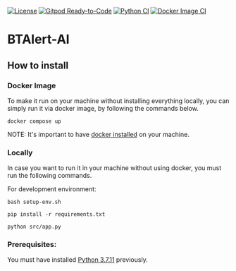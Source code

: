 [![License](http://img.shields.io/github/license/BureauTech/BTAlert-AI)](https://github.com/BureauTech/BTAlert-AI/blob/main/LICENSE)
[![Gitpod Ready-to-Code](https://img.shields.io/badge/Gitpod-Ready--to--Code-blue?logo=gitpod)](https://gitpod.io/#https://github.com/BureauTech/BTAlert-AI/)
[![Python CI](https://github.com/BureauTech/BTAlert-AI/actions/workflows/python.yml/badge.svg)](https://github.com/BureauTech/BTAlert-AI/actions/workflows/python.yml)
[![Docker Image CI](https://github.com/BureauTech/BTAlert-AI/actions/workflows/docker-image.yml/badge.svg)](https://github.com/BureauTech/BTAlert-AI/actions/workflows/docker-image.yml)

# BTAlert-AI

## How to install

### Docker Image

To make it run on your machine without installing everything locally, you can simply run it via docker image, by following the commands below.

```docker compose up```

NOTE: It's important to have [docker installed](https://docs.docker.com/engine/install/) on your machine.

### Locally

In case you want to run it in your machine without using docker, you must run the following commands.

For development environment:

```bash setup-env.sh```

```pip install -r requirements.txt```

```python src/app.py```

### Prerequisites:

You must have installed [Python 3.7.11](https://www.python.org/downloads/release/python-3711/) previously.

